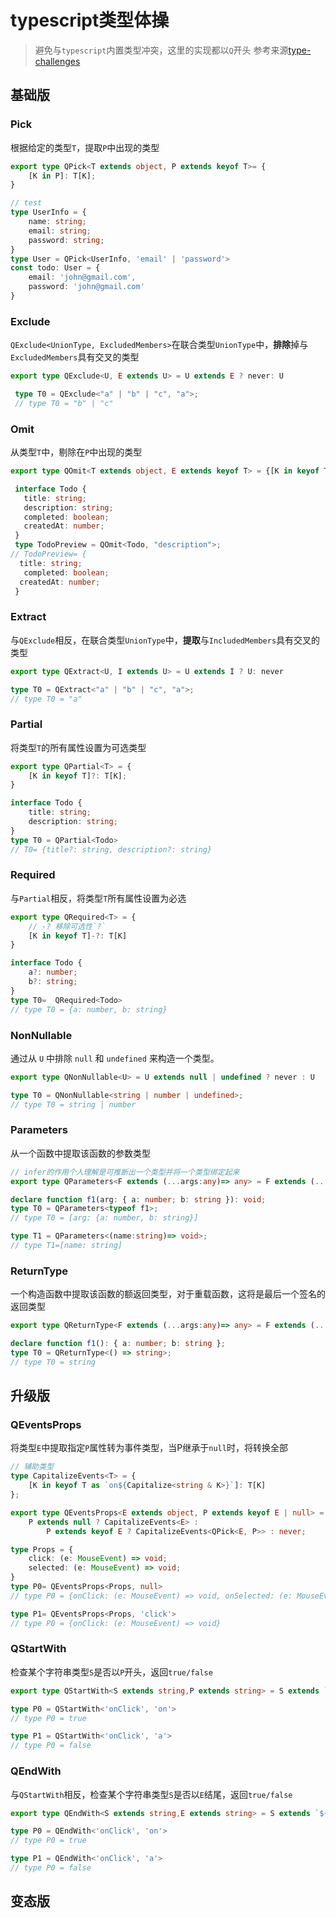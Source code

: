 # typescript类型体操

 > 避免与`typescript`内置类型冲突，这里的实现都以`Q`开头
参考来源[type-challenges](https://github.com/type-challenges/type-challenges/blob/main/README.zh-CN.md)

## 基础版

### Pick

根据给定的类型`T`，提取`P`中出现的类型

```typescript
export type QPick<T extends object, P extends keyof T>= {
    [K in P]: T[K];
}
```

```typescript
// test
type UserInfo = {
    name: string;
    email: string;
    password: string;
}
type User = QPick<UserInfo, 'email' | 'password'>
const todo: User = {
    email: 'john@gmail.com',
    password: 'john@gmail.com'
}

```

### Exclude

`QExclude<UnionType, ExcludedMembers>`在联合类型`UnionType`中，**排除**掉与`ExcludedMembers`具有交叉的类型

```typescript
export type QExclude<U, E extends U> = U extends E ? never: U
```

```typescript
 type T0 = QExclude<"a" | "b" | "c", "a">;
 // type T0 = "b" | "c"
```

### Omit

从类型`T`中，剔除在`P`中出现的类型

```typescript
export type QOmit<T extends object, E extends keyof T> = {[K in keyof T as K extends E ? never : K]: T[K]}
```

```typescript
 interface Todo {
   title: string;
   description: string;
   completed: boolean;
   createdAt: number;
 }
 type TodoPreview = QOmit<Todo, "description">;
// TodoPreview= {
  title: string;
   completed: boolean;
  createdAt: number;
 }
```

### Extract

与`QExclude`相反，在联合类型`UnionType`中，**提取**与`IncludedMembers`具有交叉的类型

```typescript
export type QExtract<U, I extends U> = U extends I ? U: never
```

```typescript
type T0 = QExtract<"a" | "b" | "c", "a">;
// type T0 = "a"
```

### Partial

将类型`T`的所有属性设置为可选类型

```typescript
export type QPartial<T> = {
    [K in keyof T]?: T[K];
}
```

```typescript
interface Todo {
    title: string;
    description: string;
}
type T0 = QPartial<Todo>
// T0= {title?: string, description?: string}
```



### Required

与`Partial`相反，将类型`T`所有属性设置为必选

```typescript
export type QRequired<T> = {
    // -? 移除可选性`?`
    [K in keyof T]-?: T[K]
}
```

```typescript
interface Todo {
    a?: number;
    b?: string;
}
type T0=  QRequired<Todo>
// type T0 = {a: number, b: string}
```



### NonNullable

通过从 `U` 中排除 `null` 和 `undefined` 来构造一个类型。

```typescript
export type QNonNullable<U> = U extends null | undefined ? never : U
```

```typescript
type T0 = QNonNullable<string | number | undefined>;
// type T0 = string | number
```

### Parameters

从一个函数中提取该函数的参数类型

```typescript
// infer的作用个人理解是可推断出一个类型并将一个类型绑定起来
export type QParameters<F extends (...args:any)=> any> = F extends (...args:infer P) => any ? P : never; 

```

```typescript
declare function f1(arg: { a: number; b: string }): void;
type T0 = QParameters<typeof f1>;
// type T0 = [arg: {a: number, b: string}]

type T1 = QParameters<(name:string)=> void>;
// type T1=[name: string]
```



### ReturnType

一个构造函数中提取该函数的额返回类型，对于重载函数，这将是最后一个签名的返回类型

```typescript
export type QReturnType<F extends (...args:any)=> any> = F extends (...args: any) => infer R ? R : any;
```

```typescript
declare function f1(): { a: number; b: string };
type T0 = QReturnType<() => string>;
// type T0 = string
```

## 升级版
### QEventsProps
将类型`E`中提取指定`P`属性转为事件类型，当P继承于`null`时，将转换全部
```typescript
// 辅助类型
type CapitalizeEvents<T> = {
    [K in keyof T as `on${Capitalize<string & K>}`]: T[K]
};

export type QEventsProps<E extends object, P extends keyof E | null> =
    P extends null ? CapitalizeEvents<E> :
        P extends keyof E ? CapitalizeEvents<QPick<E, P>> : never;
```
```typescript
type Props = {
    click: (e: MouseEvent) => void;
    selected: (e: MouseEvent) => void;
}
type P0= QEventsProps<Props, null>
// type P0 = {onClick: (e: MouseEvent) => void, onSelected: (e: MouseEvent) => void}

type P1= QEventsProps<Props, 'click'>
// type P0 = {onClick: (e: MouseEvent) => void}

```
### QStartWith
检查某个字符串类型`S`是否以`P`开头，返回`true/false`
```typescript
export type QStartWith<S extends string,P extends string> = S extends `${P}${infer R}` ? true  : false;

```
```typescript
type P0 = QStartWith<'onClick', 'on'>
// type P0 = true

type P1 = QStartWith<'onClick', 'a'>
// type P0 = false
```
### QEndWith
与`QStartWith`相反，检查某个字符串类型`S`是否以`E`结尾，返回`true/false`
```typescript
export type QEndWith<S extends string,E extends string> = S extends `${infer R}${E}` ? true  : false;

```
```typescript
type P0 = QEndWith<'onClick', 'on'>
// type P0 = true

type P1 = QEndWith<'onClick', 'a'>
// type P0 = false
```
## 变态版
